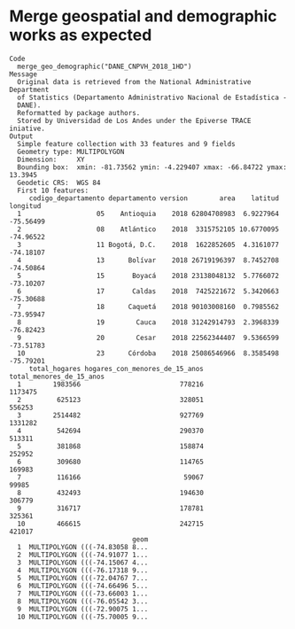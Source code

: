 # Merge geospatial and demographic works as expected

    Code
      merge_geo_demographic("DANE_CNPVH_2018_1HD")
    Message
      Original data is retrieved from the National Administrative Department
      of Statistics (Departamento Administrativo Nacional de Estadística -
      DANE).
      Reformatted by package authors.
      Stored by Universidad de Los Andes under the Epiverse TRACE iniative.
    Output
      Simple feature collection with 33 features and 9 fields
      Geometry type: MULTIPOLYGON
      Dimension:     XY
      Bounding box:  xmin: -81.73562 ymin: -4.229407 xmax: -66.84722 ymax: 13.3945
      Geodetic CRS:  WGS 84
      First 10 features:
         codigo_departamento departamento version        area    latitud  longitud
      1                   05    Antioquia    2018 62804708983  6.9227964 -75.56499
      2                   08    Atlántico    2018  3315752105 10.6770095 -74.96522
      3                   11 Bogotá, D.C.    2018  1622852605  4.3161077 -74.18107
      4                   13      Bolívar    2018 26719196397  8.7452708 -74.50864
      5                   15       Boyacá    2018 23138048132  5.7766072 -73.10207
      6                   17       Caldas    2018  7425221672  5.3420663 -75.30688
      7                   18      Caquetá    2018 90103008160  0.7985562 -73.95947
      8                   19        Cauca    2018 31242914793  2.3968339 -76.82423
      9                   20        Cesar    2018 22562344407  9.5366599 -73.51783
      10                  23      Córdoba    2018 25086546966  8.3585498 -75.79201
         total_hogares hogares_con_menores_de_15_anos total_menores_de_15_anos
      1        1983566                         778216                  1173475
      2         625123                         328051                   556253
      3        2514482                         927769                  1331282
      4         542694                         290370                   513311
      5         381868                         158874                   252952
      6         309680                         114765                   169983
      7         116166                          59067                    99985
      8         432493                         194630                   306779
      9         316717                         178781                   325361
      10        466615                         242715                   421017
                                   geom
      1  MULTIPOLYGON (((-74.83058 8...
      2  MULTIPOLYGON (((-74.91077 1...
      3  MULTIPOLYGON (((-74.15067 4...
      4  MULTIPOLYGON (((-76.17318 9...
      5  MULTIPOLYGON (((-72.04767 7...
      6  MULTIPOLYGON (((-74.66496 5...
      7  MULTIPOLYGON (((-73.66003 1...
      8  MULTIPOLYGON (((-76.05542 3...
      9  MULTIPOLYGON (((-72.90075 1...
      10 MULTIPOLYGON (((-75.70005 9...

